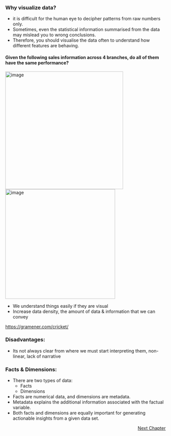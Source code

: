 ### Why visualize data?
- it is difficult for the human eye to decipher patterns from raw numbers only. 
- Sometimes, even the statistical information summarised from the data may mislead you to wrong conclusions. 
- Therefore, you should visualise the data often to understand how different features are behaving. 

#### Given the following sales information across 4 branches, do all of them have the same performance?
<img width="370" alt="image" src="https://user-images.githubusercontent.com/10133554/188862202-3f276e94-20d4-492e-8e13-04d380e97132.png">
<img width="345" alt="image" src="https://user-images.githubusercontent.com/10133554/188862221-b5c75bab-a09f-4f23-8f73-d8a560d74ced.png">


- We understand things easily if they are visual
- Increase data density, the amount of data & information that we can convey

https://gramener.com/cricket/


### Disadvantages:
- Its not always clear from where we must start interpreting them, non-linear, lack of narrative 


### Facts & Dimensions:
- There are two types of data:
	- Facts
	- Dimensions
- Facts are numerical data, and dimensions are metadata. 
- Metadata explains the additional information associated with the factual variable. 
- Both facts and dimensions are equally important for generating actionable insights from a given data set. 

<p align="right">
   <a href="./1.3.1.2 Matplotlib Charts I.md">Next Chapter</a>
</p>
